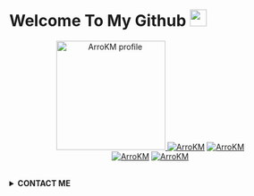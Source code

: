 # Welcome To My Github <img src="https://raw.githubusercontent.com/iampavangandhi/iampavangandhi/master/gifs/Hi.gif" width="30px">
<p align="center"><a href="https://github.com/ArroKM"><img src="https://scontent.fcgk9-2.fna.fbcdn.net/v/t1.0-9/fr/cp0/e15/q65/100051491_246499193248746_4238297710790180864_n.jpg?_nc_cat=106&ccb=3&_nc_sid=7aed08&efg=eyJpIjoidCJ9&_nc_eui2=AeF6wvzi86kZ_nIazZI3O5w19LJzlrsUMqn0snOWuxQyqdE6a2Rf6ray38DFkQG9eyQDhOH4ZflSN9KQFfMKAQau&_nc_ohc=sk-PhNcKvWQAX9nLTAm&_nc_ht=scontent.fcgk9-2.fna&tp=14&oh=a13a5650bc75c80474bae284650b07bf&oe=6051CC23" height='195' alt="ArroKM profile">
<a href="https://github.com/ArroKM"><img title="ArroKM" src="https://github-readme-stats.vercel.app/api?username=ArroKM&show_icons=true&include_all_commits=true&theme=radical&cache_seconds=3200"></a>
<a href="https://github.com/ArroKM"><img title="ArroKM" src="https://github-readme-stats.vercel.app/api/top-langs/?username=ArroKM&layout=compact&theme=nightowl"></a><br>
<a href="https://github.com/ArroKM"><img title="ArroKM" src="https://komarev.com/ghpvc/?username=ArroKM&label=Views&color=blue&style=plastic"></a>
<a href="https://github.com/ArroKM"><img title="ArroKM" src="https://img.shields.io/github/followers/ArroKM?label=follow&style=social"></a>
</p><br>

<details>
  <summary><b>CONTACT ME</b></summary><br>

  - <a href="https://www.facebook.com/muhammad.fathul.5055"/><img alt="Rizky Facebook" align="left" width="22px" src="https://cdn.jsdelivr.net/npm/simple-icons@v3/icons/facebook.svg" /><b>Add</b></a><br>
  - <a href="https://t.me/arro_km"/><img alt="Rizky Telegram" align="left" width="22px" src="https://cdn.jsdelivr.net/npm/simple-icons@v3/icons/telegram.svg" /><b>Chat</b></a><br>
  - <a href="https://instagram.com/arrokm.1"/><img alt="Rizky Instagram" align="left" width="22px" src="https://cdn.jsdelivr.net/npm/simple-icons@v3/icons/instagram.svg" /><b> Follow</b></a>
  </p>
</details>
